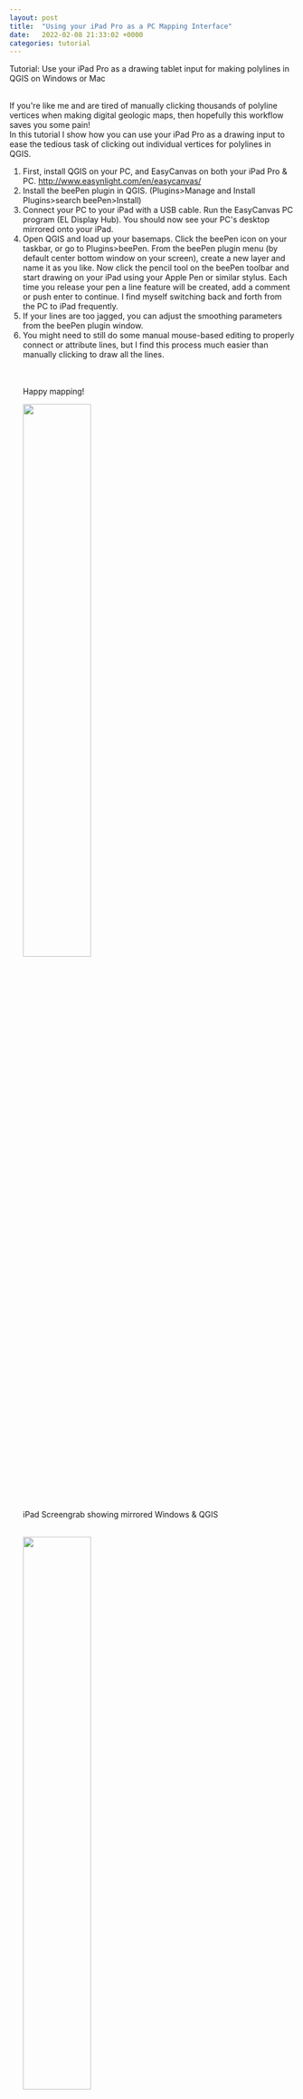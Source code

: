 ```yaml
---
layout: post
title:  "Using your iPad Pro as a PC Mapping Interface"
date:   2022-02-08 21:33:02 +0000
categories: tutorial
---
```

Tutorial: Use your iPad Pro as a drawing tablet input for making polylines in QGIS on Windows or Mac  <br><br>

If you're like me and are tired of manually clicking thousands of polyline vertices when making digital geologic maps, then hopefully this workflow saves you some pain! <br>
In this tutorial I show how you can use your iPad Pro as a drawing input to ease the tedious task of clicking out individual vertices for polylines in QGIS.
<ol>
<li> First, install QGIS on your PC, and EasyCanvas on both your iPad Pro & PC. <a href="http://www.easynlight.com/en/easycanvas/">http://www.easynlight.com/en/easycanvas/</a>

<li> Install the beePen plugin in QGIS. (Plugins>Manage and Install Plugins>search beePen>Install) 

<li> Connect your PC to your iPad with a USB cable. Run the EasyCanvas PC program (EL Display Hub). You should now see your PC's desktop mirrored onto your iPad.

<li> Open QGIS and load up your basemaps. Click the beePen icon on your taskbar, or go to Plugins>beePen. From the beePen plugin menu (by default center bottom window on your screen), create a new layer and name it as you like. Now click the pencil tool on the beePen toolbar and start drawing on your iPad using your Apple Pen or similar stylus. Each time you release your pen a line feature will be created, add a comment or push enter to continue. I find myself switching back and forth from the PC to iPad frequently. 

<li> If your lines are too jagged, you can adjust the smoothing parameters from the beePen plugin window. 


<li> You might need to still do some manual mouse-based editing to properly connect or attribute lines, but I find this process much easier than manually clicking to draw all the lines.

<br><br> Happy mapping! 
 

<img src="/assets/images/posts/02-08/iPadScreen.png" width="50%" height="auto" align="center"/><br>
  iPad Screengrab showing mirrored Windows & QGIS<br> <br>

<img src="/assets/images/posts/02-08/iPadPen.jpg" width="50%" height="auto" align="center"/><br>
  Using a pen stylus to draw polylines in QGIS<br> <br>

